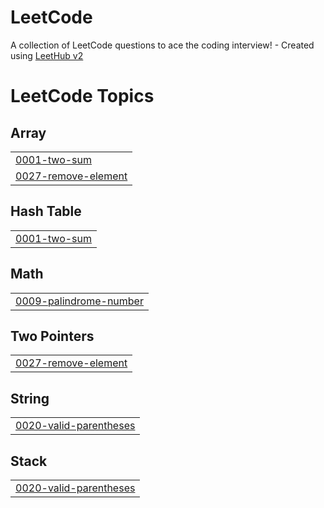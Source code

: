 # LeetCode
A collection of LeetCode questions to ace the coding interview! - Created using [LeetHub v2](https://github.com/arunbhardwaj/LeetHub-2.0)

<!---LeetCode Topics Start-->
# LeetCode Topics
## Array
|  |
| ------- |
| [0001-two-sum](https://github.com/cyfa-h25/LeetCode/tree/master/0001-two-sum) |
| [0027-remove-element](https://github.com/cyfa-h25/LeetCode/tree/master/0027-remove-element) |
## Hash Table
|  |
| ------- |
| [0001-two-sum](https://github.com/cyfa-h25/LeetCode/tree/master/0001-two-sum) |
## Math
|  |
| ------- |
| [0009-palindrome-number](https://github.com/cyfa-h25/LeetCode/tree/master/0009-palindrome-number) |
## Two Pointers
|  |
| ------- |
| [0027-remove-element](https://github.com/cyfa-h25/LeetCode/tree/master/0027-remove-element) |
## String
|  |
| ------- |
| [0020-valid-parentheses](https://github.com/cyfa-h25/LeetCode/tree/master/0020-valid-parentheses) |
## Stack
|  |
| ------- |
| [0020-valid-parentheses](https://github.com/cyfa-h25/LeetCode/tree/master/0020-valid-parentheses) |
<!---LeetCode Topics End-->